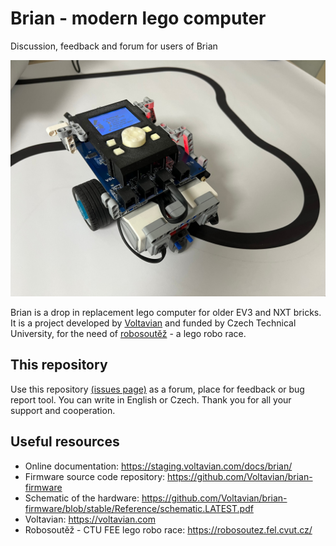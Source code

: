 # Brian - modern lego computer
Discussion, feedback and forum for users of Brian

![Brian in line follower robot](img/brian-lf.jpg)

Brian is a drop in replacement lego computer for older EV3 and NXT bricks. It is a project developed by [Voltavian](https://voltavian.com) and funded by Czech Technical University, for the need of [robosoutěž](https://robosoutez.fel.cvut.cz/) - a lego robo race.


## This repository

Use this repository [(issues page)](https://github.com/Voltavian/brian-forum/issues) as a forum, place for feedback or bug report tool. You can write in English or Czech.
Thank you for all your support and cooperation.

## Useful resources

* Online documentation: https://staging.voltavian.com/docs/brian/
* Firmware source code repository: https://github.com/Voltavian/brian-firmware
* Schematic of the hardware: https://github.com/Voltavian/brian-firmware/blob/stable/Reference/schematic.LATEST.pdf
* Voltavian: https://voltavian.com
* Robosoutěž - CTU FEE lego robo race: https://robosoutez.fel.cvut.cz/
